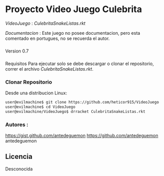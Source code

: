 # Proyecto Video Juego Culebrita

*VideoJuego*
 : *CulebritaSnakeListas.rkt*

*Documentacion*
 : Este juego no posee documentacion, pero esta comentado en portugues, no se recuerda el autor.

###
Version
0.7

### 
Requisitos
Para ejecutar solo se debe descargar o clonar el repositorio, correr el archivo *CulebritaSnakeListas.rkt*.


### Clonar Repositorio
Desde una distribucion Linux:

```sh
user@evilmachine$ git clone https://github.com/heticor915/VideoJuego
user@evilmachine$ cd VideoJuego
user@evilmachine/VideoJuego$ drracket CulebritaSnakeListas.rkt
```

### Autores :
https://gist.github.com/antedeguemon
https://github.com/antedeguemon
antedeguemon

Licencia
----
Desconocida

